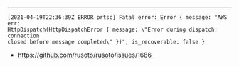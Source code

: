 
---

```
[2021-04-19T22:36:39Z ERROR prtsc] Fatal error: Error { message: "AWS err:
HttpDispatch(HttpDispatchError { message: \"Error during dispatch: connection
closed before message completed\" })", is_recoverable: false }
```

- https://github.com/rusoto/rusoto/issues/1686

